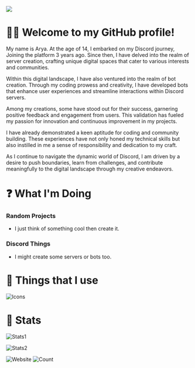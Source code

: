 <img src="https://media.discordapp.net/attachments/1221456540620423188/1221795261962260530/image_1.png?ex=6613e082&is=66016b82&hm=b4e48e732f8ebfb868d48a494894d7f7bcef85d73036a0670325dfc79fb784b5&=&format=webp&quality=lossless&width=803&height=402">

# 👋🏻 Welcome to my GitHub profile!
My name is Arya. At the age of 14, I embarked on my Discord journey, Joining the platform 3 years ago. Since then, I have delved into the realm of server creation, crafting unique digital spaces that cater to various interests and communities.

Within this digital landscape, I have also ventured into the realm of bot creation. Through my coding prowess and creativity, I have developed bots that enhance user experiences and streamline interactions within Discord servers.

Among my creations, some have stood out for their success, garnering positive feedback and engagement from users. This validation has fueled my passion for innovation and continuous improvement in my projects.

I have already demonstrated a keen aptitude for coding and community building. These experiences have not only honed my technical skills but also instilled in me a sense of responsibility and dedication to my craft.

As I continue to navigate the dynamic world of Discord, I am driven by a desire to push boundaries, learn from challenges, and contribute meaningfully to the digital landscape through my creative endeavors.

# ❓ What I'm Doing

 ### Random Projects
 * I just think of something cool then create it.

### Discord Things
* I might create some servers or bots too.

  

# 🌌 Things that I use
![Icons](https://skillicons.dev/icons?i=html,css,tailwind,js,nextjs,react,express,nodejs,python,vscodium,figma,discord,github,linux)


# 🚀 Stats

![Stats1](https://github-readme-stats.vercel.app/api?username=notarya1000&count_private=true&show_icons=true&title_color=57cdf1&text_color=ffffff&icon_color=57cdf1&border_color=0d1117&bg_color=0d1117)

![Stats2](https://streak-stats.demolab.com/?user=notarya1000&background=0d1117&border=0d1117&stroke=57cdf1&ring=57cdf1&fire=57cdf1&currStreakNum=57cdf1&sideNums=57cdf1&currStreakLabel=57cdf1&sideLabels=57cdf1&dates=ffffff)

![Website](https://img.shields.io/website?url=https%3A%2F%2Fnotarya1000.vercel.app)
![Count](https://komarev.com/ghpvc/?username=notarya1000&color=brightgreen)
